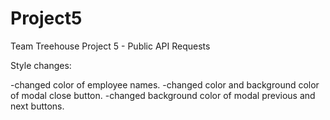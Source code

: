 # Project5
Team Treehouse Project 5 - Public API Requests

Style changes: 

-changed color of employee names. 
-changed color and background color of modal close button. 
-changed background color of modal previous and next buttons.